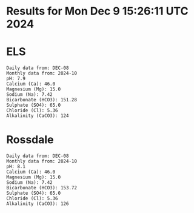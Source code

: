 # Results for Mon Dec  9 15:26:11 UTC 2024
# ELS
```
Daily data from: DEC-08
Monthly data from: 2024-10
pH: 7.9
Calcium (Ca): 46.0
Magnesium (Mg): 15.0
Sodium (Na): 7.42
Bicarbonate (HCO3): 151.28
Sulphate (SO4): 65.0
Chloride (Cl): 5.36
Alkalinity (CaCO3): 124
```
# Rossdale
```
Daily data from: DEC-08
Monthly data from: 2024-10
pH: 8.1
Calcium (Ca): 46.0
Magnesium (Mg): 15.0
Sodium (Na): 7.42
Bicarbonate (HCO3): 153.72
Sulphate (SO4): 65.0
Chloride (Cl): 5.36
Alkalinity (CaCO3): 126
```
